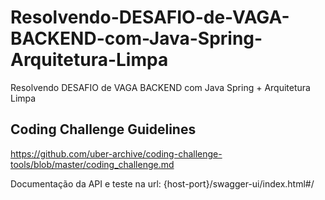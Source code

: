 # Resolvendo-DESAFIO-de-VAGA-BACKEND-com-Java-Spring-Arquitetura-Limpa
Resolvendo DESAFIO de VAGA BACKEND com Java Spring + Arquitetura Limpa

## Coding Challenge Guidelines
https://github.com/uber-archive/coding-challenge-tools/blob/master/coding_challenge.md

Documentação da API e teste na url: {host-port}/swagger-ui/index.html#/
